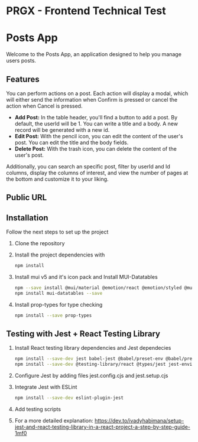# PRGX - Frontend Technical Test

# Posts App

Welcome to the Posts App, an application designed to help you manage users posts.

## Features

You can perform actions on a post. Each action will display a modal, which will either send the information when Confirm is pressed or cancel the action when Cancel is pressed.

- **Add Post:** In the table header, you'll find a button to add a post. By default, the userId will be 1. You can write a title and a body. A new record will be generated with a new id.
- **Edit Post:** With the pencil icon, you can edit the content of the user's post. You can edit the title and the body fields.
- **Delete Post:** With the trash icon, you can delete the content of the user's post.

Additionally, you can search an specific post, filter by userId and Id columns, display the columns of interest, and view the number of pages at the bottom and customize it to your liking.

## Public URL

## Installation

Follow the next steps to set up the project

1. Clone the repository

2. Install the project dependencies with
   ```sh
   npm install
   ```
3. Install mui v5 and it's icon pack and Install MUI-Datatables

   ```sh
   npm --save install @mui/material @emotion/react @emotion/styled @mui/icons-material
   npm install mui-datatables --save

   ```

4. Install prop-types for type checking

   ```sh
   npm install --save prop-types
   ```

## Testing with Jest + React Testing Library

1. Install React testing library dependencies and Jest dependecies

   ```sh
   npm install --save-dev jest babel-jest @babel/preset-env @babel/preset-react
   npm install --save-dev @testing-library/react @types/jest jest-environment-jsdom
   ```

2. Configure Jest by adding files jest.config.cjs and jest.setup.cjs

3. Integrate Jest with ESLint

   ```sh
   npm install --save-dev eslint-plugin-jest
   ```

4. Add testing scripts

5. For a more detailed explanation: https://dev.to/ivadyhabimana/setup-jest-and-react-testing-library-in-a-react-project-a-step-by-step-guide-1mf0
